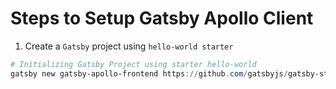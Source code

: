 # Steps to Setup Gatsby Apollo Client

1. Create a `Gatsby` project using `hello-world starter`

```powershell
# Initializing Gatsby Project using starter hello-world
gatsby new gatsby-apollo-frontend https://github.com/gatsbyjs/gatsby-starter-hello-world
```
